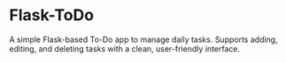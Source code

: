 # Flask-ToDo
A simple Flask-based To-Do app to manage daily tasks. Supports adding, editing, and deleting tasks with a clean, user-friendly interface.
